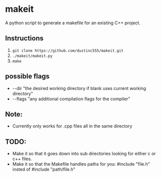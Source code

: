# makeit
A python script to generate a makefile for an existing C++ project.


## Instructions
1) ```git clone https://github.com/dustinc555/makeit.git```
2) ```./makeit/makeit.py```
3) ```make```

## possible flags

* --dir "the desired working directory if blank uses current working directory"
* --flags "any additional compilation flags for the compiler"

## Note:
  * Currently only works for .cpp files all in the same directory
  
## TODO:
  * Make it so that it goes down into sub directories looking for either c or c++ files.
  * Make it so that the Makefile handles paths for you: #include "file.h" insted of #include "path/file.h"
